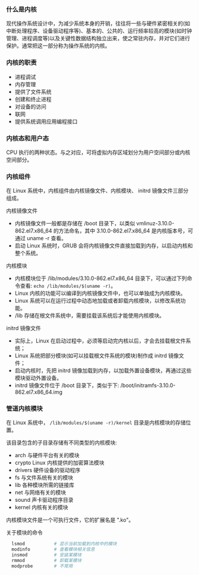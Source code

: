 
### 什么是内核

现代操作系统设计中，为减少系统本身的开销，往往将一些与硬件紧密相关的(如中断处理程序、设备驱动程序等)、基本的、公共的、运行频率较高的模块(如时钟管理、进程调度等)以及关键性数据结构独立出来，使之常驻内存，并对它们进行保护。通常把这一部分称为操作系统的内核。

### 内核的职责

- 进程调试
- 内存管理
- 提供了文件系统
- 创建和终止进程
- 对设备的访问
- 联网
- 提供系统调用应用编程接口

### 内核态和用户态

CPU 执行的两种状态。与之对应，可将虚拟内存区域划分为用户空间部分或内核空间部分。

### 内核组件

在 Linux 系统中，内核组件由内核镜像文件、内核模块、 initrd 镜像文件三部分组成。

内核镜像文件
- 内核镜像文件一般都是存储在 /boot 目录下，以类似 vmlinuz-3.10.0-862.el7.x86_64 的方法命名，其中 3.10.0-862.el7.x86_64 是内核版本号，可通过 uname -r 查看。
- 启动 Linux 系统时，GRUB 会将内核镜像文件直接加载到内存，以启动内核和整个系统。

内核模块
- 内核模块位于 /lib/modules/3.10.0-862.el7.x86_64 目录下，可以通过下列命令查看: `echo /lib/modules/$(uname -r)`。
- Linux 内核的功能可以编译到内核镜像文件中，也可以单独成为内核模块。
- Linux 系统可以在运行过程中动态地加载或者卸载内核模块，以修改系统功能。
- /lib 存储在根文件系统中，需要挂载该系统后才能使用内核模块。

initrd 镜像文件
- 实际上，Linux 在启动过程中，必须等启动完内核以后，才会去挂载根文件系统；
- Linux 系统把部分模块(如可以挂载根文件系统的模块)制作成 initrd 镜像文件；
- 启动内核时，先把 initrd 镜像加载到内存，以加载外置设备模块，再通过这些模块驱动外置设备。
- initrd 镜像文件位于 /boot 目录下，类似于下: /boot/initramfs-3.10.0-862.el7.x86_64.img

### 管道内核模块

在 Linux 系统中， `/lib/modules/$(uname -r)/kernel` 目录是内核模块的存储位置。

该目录包含的子目录存储有不同类型的内核模块:
- arch      与硬件平台有关的模块
- crypto    Linux 内核提供的加密算法模块
- drivers   硬件设备的驱动程序
- fs        与文件系统有关的模块
- lib       各种模块所需的链接库
- net       与网络有关的模块
- sound     声卡驱动程序目录
- kernel    内核有关的模块

内核模块文件是一个可执行文件，它的扩展名是 ".ko"。

关于模块的命令
```s
  lsmod           # 显示当前加载到内核中的模块
  modinfo         # 查看模块相关信息
  insmod          # 安装某模块
  rmmod           # 卸载某模块
  modprobe        # 不常用
```
